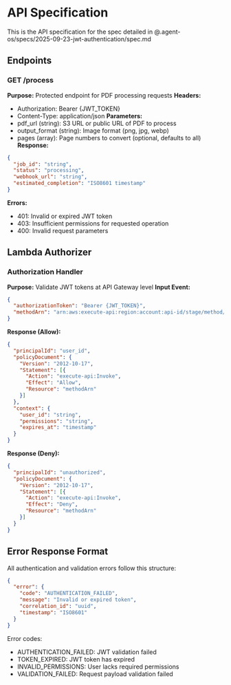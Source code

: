 # API Specification

This is the API specification for the spec detailed in @.agent-os/specs/2025-09-23-jwt-authentication/spec.md

## Endpoints

### GET /process

**Purpose:** Protected endpoint for PDF processing requests
**Headers:**

- Authorization: Bearer {JWT_TOKEN}
- Content-Type: application/json
**Parameters:**
- pdf_url (string): S3 URL or public URL of PDF to process
- output_format (string): Image format (png, jpg, webp)
- pages (array): Page numbers to convert (optional, defaults to all)
**Response:**

```json
{
  "job_id": "string",
  "status": "processing",
  "webhook_url": "string",
  "estimated_completion": "ISO8601 timestamp"
}
```

**Errors:**

- 401: Invalid or expired JWT token
- 403: Insufficient permissions for requested operation
- 400: Invalid request parameters

## Lambda Authorizer

### Authorization Handler

**Purpose:** Validate JWT tokens at API Gateway level
**Input Event:**

```json
{
  "authorizationToken": "Bearer {JWT_TOKEN}",
  "methodArn": "arn:aws:execute-api:region:account:api-id/stage/method/resource-path"
}
```

**Response (Allow):**

```json
{
  "principalId": "user_id",
  "policyDocument": {
    "Version": "2012-10-17",
    "Statement": [{
      "Action": "execute-api:Invoke",
      "Effect": "Allow",
      "Resource": "methodArn"
    }]
  },
  "context": {
    "user_id": "string",
    "permissions": "string",
    "expires_at": "timestamp"
  }
}
```

**Response (Deny):**

```json
{
  "principalId": "unauthorized",
  "policyDocument": {
    "Version": "2012-10-17",
    "Statement": [{
      "Action": "execute-api:Invoke",
      "Effect": "Deny",
      "Resource": "methodArn"
    }]
  }
}
```

## Error Response Format

All authentication and validation errors follow this structure:

```json
{
  "error": {
    "code": "AUTHENTICATION_FAILED",
    "message": "Invalid or expired token",
    "correlation_id": "uuid",
    "timestamp": "ISO8601"
  }
}
```

Error codes:

- AUTHENTICATION_FAILED: JWT validation failed
- TOKEN_EXPIRED: JWT token has expired
- INVALID_PERMISSIONS: User lacks required permissions
- VALIDATION_FAILED: Request payload validation failed
